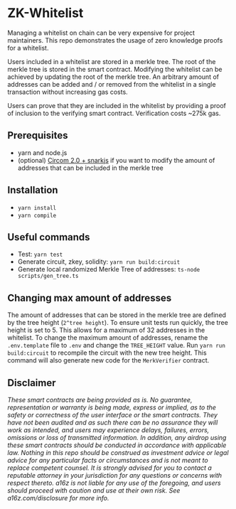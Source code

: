 # ZK-Whitelist

Managing a whitelist on chain can be very expensive for project maintainers. This repo demonstrates the usage of zero knowledge proofs for a whitelist.

Users included in a whitelist are stored in a merkle tree. The root of the merkle tree is stored in the smart contract. Modifying the whitelist can be achieved by updating the root of the merkle tree. An arbitrary amount of addresses can be added and / or removed from the whitelist in a single transaction without increasing gas costs.

Users can prove that they are included in the whitelist by providing a proof of inclusion to the verifying smart contract. Verification costs ~275k gas.

## Prerequisites

- yarn and node.js
- (optional) [Circom 2.0 + snarkjs](https://docs.circom.io/getting-started/installation/) if you want to modify the amount of addresses that can be included in the merkle tree

## Installation

- `yarn install`
- `yarn compile`

## Useful commands

- Test: `yarn test`
- Generate circuit, zkey, solidity: `yarn run build:circuit`
- Generate local randomized Merkle Tree of addresses: `ts-node scripts/gen_tree.ts`

## Changing max amount of addresses

The amount of addresses that can be stored in the merkle tree are defined by the tree height (`2^tree height`). To ensure unit tests run quickly, the tree height is set to 5. This allows for a maximum of 32 addresses in the whitelist. To change the maximum amount of addresses, rename the `.env.template` file to `.env` and change the `TREE_HEIGHT` value. Run `yarn run build:circuit` to recompile the circuit with the new tree height. This command will also generate new code for the `MerkVerifier` contract.

## Disclaimer

_These smart contracts are being provided as is. No guarantee, representation or warranty is being made, express or implied, as to the safety or correctness of the user interface or the smart contracts. They have not been audited and as such there can be no assurance they will work as intended, and users may experience delays, failures, errors, omissions or loss of transmitted information. In addition, any airdrop using these smart contracts should be conducted in accordance with applicable law. Nothing in this repo should be construed as investment advice or legal advice for any particular facts or circumstances and is not meant to replace competent counsel. It is strongly advised for you to contact a reputable attorney in your jurisdiction for any questions or concerns with respect thereto. a16z is not liable for any use of the foregoing, and users should proceed with caution and use at their own risk. See a16z.com/disclosure for more info._



